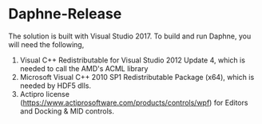 # Daphne-Release

The solution is built with Visual Studio 2017.
To build and run Daphne, you will need the following,
1. Visual C++ Redistributable for Visual Studio 2012 Update 4, which is needed to call the AMD's ACML library
2. Microsoft Visual C++ 2010 SP1 Redistributable Package (x64), which is needed by HDF5 dlls.
3. Actipro license (https://www.actiprosoftware.com/products/controls/wpf) for Editors and Docking & MID controls.


